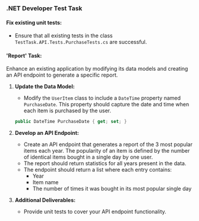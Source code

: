 
### .NET Developer Test Task

####  Fix existing unit tests:

- Ensure that all existing tests in the class `TestTask.API.Tests.PurchaseTests.cs` are successful.

#### 'Report' Task:
Enhance an existing application by modifying its data models and creating an API endpoint to generate a specific report.

1. **Update the Data Model:**
    - Modify the `UserItem` class to include a `DateTime` property named `PurchaseDate`. This property should capture the date and time when each item is purchased by the user.
   ```csharp
   public DateTime PurchaseDate { get; set; }
   ```

2. **Develop an API Endpoint:**
    - Create an API endpoint that generates a report of the 3 most popular items each year. The popularity of an item is defined by the number of identical items bought in a single day by one user.
    - The report should return statistics for all years present in the data.
    - The endpoint should return a list where each entry contains:
        - Year
        - Item name
        - The number of times it was bought in its most popular single day

3. **Additional Deliverables:**
    - Provide unit tests to cover your API endpoint functionality.
